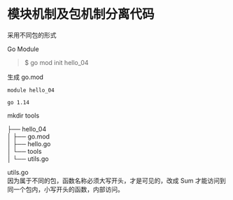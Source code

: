 模块机制及包机制分离代码
====================
采用不同包的形式

Go Module

> $ go mod init hello_04

生成 go.mod  

    module hello_04  

    go 1.14

mkdir tools

├── hello_04  
│   ├── go.mod  
│   ├── hello.go  
│   └── tools  
│       └── utils.go  

utils.go  
因为属于不同的包，函数名称必须大写开头，才是可见的，改成 Sum 才能访问到  
同一个包内，小写开头的函数，内部访问。